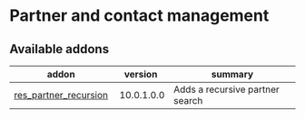 Partner and contact management
==============================

[//]: # (addons)

Available addons
----------------
addon | version | summary
--- | --- | ---
[res_partner_recursion](res_partner_recursion/) | 10.0.1.0.0 | Adds a recursive partner search
